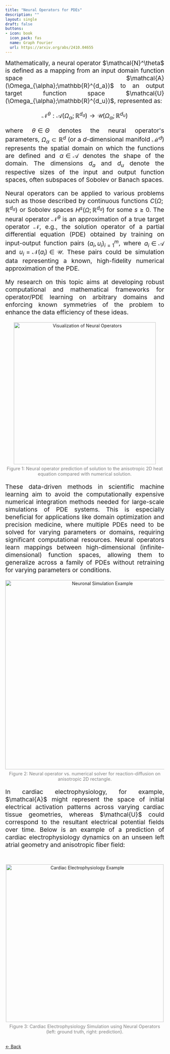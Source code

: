 ```yaml
---
title: "Neural Operators for PDEs"
description: ""
layout: single
draft: false
buttons:
- icon: book
  icon_pack: fas
  name: Graph Fourier
  url: https://arxiv.org/abs/2410.04655
---
```


<!-- Main content with larger font -->
<div style="text-align: justify; font-size: 1.2rem;">
  Mathematically, a neural operator $\mathcal{N}^\theta$ is defined as a mapping from an input domain function space $\mathcal{A}(\Omega_{\alpha};\mathbb{R}^{d_a})$ to an output target function space $\mathcal{U}(\Omega_{\alpha};\mathbb{R}^{d_u})$, represented as:

  $$\mathcal{N}^{\theta}: \mathcal{A}(\Omega_{\alpha};\mathbb{R}^{d_a}) \rightarrow \mathcal{U}(\Omega_{\alpha};\mathbb{R}^{d_u})$$

  where $\theta \in \Theta$ denotes the neural operator's parameters, $\Omega_{\alpha} \subset \mathbb{R}^d$ (or a $d$-dimensional manifold $\mathcal{M}^d$) represents the spatial domain on which the functions are defined and $\alpha \in \mathscr{A}$ denotes the shape of the domain. The dimensions $d_a$ and $d_u$ denote the respective sizes of the input and output function spaces, often subspaces of Sobolev or Banach spaces.

  Neural operators can be applied to various problems such as those described by continuous functions $C(\Omega;\mathbb{R}^{d_a})$ or Sobolev spaces $H^s(\Omega;\mathbb{R}^{d_a})$ for some $s \ge 0$. The neural operator $\mathcal{N}^{\theta}$ is an approximation of a true target operator $\mathcal{N}$, e.g., the solution operator of a partial differential equation (PDE) obtained by training on input-output function pairs $(a_i, u_i)_{i=1}^{m}$, where $a_i \in \mathcal{A}$ and $u_i = \mathcal{N}(a_i) \in \mathcal{U}$. These pairs could be simulation data representing a known, high-fidelity numerical approximation of the PDE.

  My research on this topic aims at developing robust computational and mathematical frameworks for operator/PDE learning on arbitrary domains and enforcing known symmetries of the problem to enhance the data efficiency of these ideas.
</div>

<!-- First Image/GIF with caption -->
<div style="text-align: center; margin-top: 10px; margin-bottom: 20px;">
  <img src="/images/rf_heat_3_animated.gif" alt="Visualization of Neural Operators" 
       style="width: 450px; height: auto;">
  <p style="font-size: 0.9rem; color: gray; margin-top: 5px;">
    Figure 1: Neural operator prediction of solution to the anisotropic 2D heat equation compared with numerical solution.
  </p>
</div>

<div style="text-align: justify; font-size: 1.2rem;">
  These data-driven methods in scientific machine learning aim to avoid the computationally expensive numerical integration methods needed for large-scale simulations of PDE systems. This is especially beneficial for applications like domain optimization and precision medicine, where multiple PDEs need to be solved for varying parameters or domains, requiring significant computational resources. Neural operators learn mappings between high-dimensional (infinite-dimensional) function spaces, allowing them to generalize across a family of PDEs without retraining for varying parameters or conditions.
</div>

<!-- Middle Image/GIF with caption -->
<div style="text-align: center; margin-top: 20px; margin-bottom: 20px;">
  <img src="/images/random_rect_animation_3.gif" alt="Neuronal Simulation Example" 
       style="width: 600px; height: auto;">
  <p style="font-size: 0.9rem; color: gray; margin-top: 5px;">
    Figure 2: Neural operator vs. numerical solver for reaction-diffusion on anisotropic 2D rectangle.
  </p>
</div>

<div style="text-align: justify; font-size: 1.2rem;">
  In cardiac electrophysiology, for example, $\mathcal{A}$ might represent the space of initial electrical activation patterns across varying cardiac tissue geometries, whereas $\mathcal{U}$ could correspond to the resultant electrical potential fields over time. Below is an example of a prediction of cardiac electrophysiology dynamics on an unseen left atrial geometry and anisotropic fiber field:
</div>

<!-- Second Image/GIF with caption -->
<div style="text-align: center; margin-top: 50px;">
  <img src="/images/septal_single_atria_animation2.gif" alt="Cardiac Electrophysiology Example" 
       style="width: 500px; height: auto;">
  <p style="font-size: 0.9rem; color: gray; margin-top: 5px;">
    Figure 3: Cardiac Electrophysiology Simulation using Neural Operators (left: ground truth, right: prediction).
  </p>
</div>


<!-- Back Button at the Bottom with Hover Effect -->
<div style="text-align: left; margin-top: 30px;">
  <a href="javascript:history.back()" 
     class="link dim ba br2 ph3 pv2 mb2 dib gray"
     style="transition: background-color 0.3s ease, color 0.3s ease;">
    ← Back
  </a>
</div>
